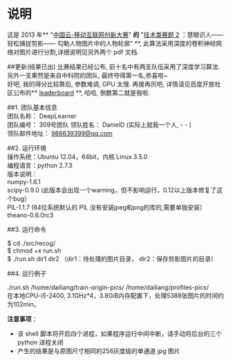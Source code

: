 # 说明
这是 2013 年** "[中国云-移动互联网创新大赛](http://2013.icome.org.cn/)" **的** "[技术类赛题 2](http://2013.icome.org.cn/subjects/10#002) ：慧眼识人——轻松捕捉剪影—— 勾勒人物图片中的人物轮廓" **, 此算法采用深度的卷积神经网络对图片进行分割,详细说明见另外两个 pdf 文档.

##更新(结果已出)
比赛结果已经公布, 前十名中有两支队伍采用了深度学习算法. 另外一支果然是来自中科院的团队, 最终夺得第一名,恭喜啦~    
好吧, 我的得分比较靠后, 参数难调, GPU 太慢. 再接再厉吧, 详情请见百度开放社区公布的** [leaderboard](http://openresearch.baidu.com/activityprogress.jhtml?channelId=576) **, 哈哈, 倒数第二就是我啦.


##1. 团队基本信息    
团队名称：  DeepLearner    
团队编号：  309号团队
领队姓名：  DanielD (实际上就我一个人, - - )    
领队邮件地址：  986639399@qq.com     

##2. 运行环境    
操作系统：Ubuntu 12.04，64bit，内核 Linux 3.5.0    
编程语言：python 2.7.3    
版本说明：    
numpy-1.6.1    
scipy-0.9.0 (此版本会出现一个warning，但不影响运行，0.12以上版本修复了这个bug）    
PIL-1.1.7 (64位系统默认的 PIL 没有安装jpeg和png的库的,需要单独安装）    
theano-0.6.0rc3    


##3. 运行命令

$  cd ./src/recog/    
$  chmod +x run.sh    
$  ./run.sh  dir1  dir2        （dir1：待处理的图片目录， dir2：保存剪影图片的目录）    


##4. 运行例子

 ./run.sh  /home/dailiang/train-origin-pics/   /home/dailiang/profiles-pics/    
在本地CPU-i5-2400, 3.1GHz*4，3.8GiB内存配置下，处理5388张图片的时间约为102min。    

**注意事项**：     
- 该 shell 脚本将开启四个进程，如果程序运行中间中断，请手动将后台的三个 python 进程关闭    
- 产生的结果是与原图尺寸相同的256灰度级的单通道 jpg 图片
